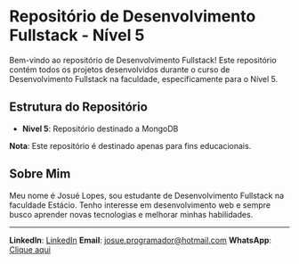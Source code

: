 # Repositório de Desenvolvimento Fullstack - Nível 5

Bem-vindo ao repositório de Desenvolvimento Fullstack! Este repositório contém todos os projetos desenvolvidos durante o curso de Desenvolvimento Fullstack na faculdade, especificamente para o Nível 5.

## Estrutura do Repositório

- **Nivel 5**: Repositório destinado a MongoDB

**Nota**: Este repositório é destinado apenas para fins educacionais.

## Sobre Mim

Meu nome é Josué Lopes, sou estudante de Desenvolvimento Fullstack na faculdade Estácio. Tenho interesse em desenvolvimento web e sempre busco aprender novas tecnologias e melhorar minhas habilidades.

---

**LinkedIn**: [LinkedIn](https://www.linkedin.com/in/josue-gomes-lopes-a5481728b/)
**Email**: [josue.programador@hotmail.com](mailto:josue.programador@hotmail.com)
**WhatsApp**: [Clique aqui](https://wa.me/5587999196460)